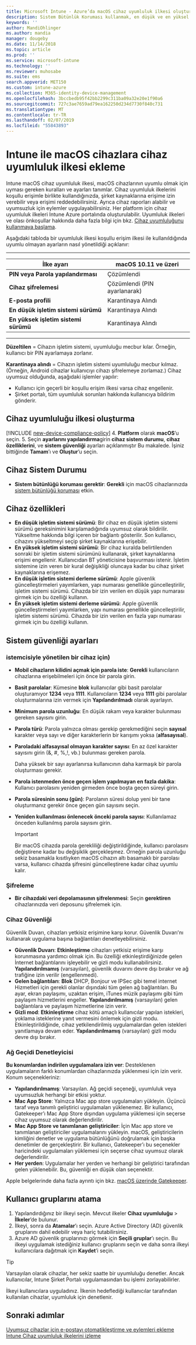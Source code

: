 ```yaml
---
title: Microsoft Intune - Azure’da macOS cihaz uyumluluk ilkesi oluşturma | Microsoft Docs
description: Sistem Bütünlük Koruması kullanmak, en düşük ve en yüksel işletim sistemi sürümü ayarlamak, parola gereksinimlerinizi seçmek ve veri deposunu şifrelemek amacıyla macOS cihazları için bir Microsoft Intune cihaz uyumluluk ilkesi oluşturun veya yapılandırın.
keywords: ''
author: MandiOhlinger
ms.author: mandia
manager: dougeby
ms.date: 11/14/2018
ms.topic: article
ms.prod: ''
ms.service: microsoft-intune
ms.technology: ''
ms.reviewer: muhosabe
ms.suite: ems
search.appverid: MET150
ms.custom: intune-azure
ms.collection: M365-identity-device-management
ms.openlocfilehash: 3bccbedb95f42bb2299c311ba09a32e20e1f90a6
ms.sourcegitcommit: 727c3ae7659ad79ea162250d234d7730f840c731
ms.translationtype: MT
ms.contentlocale: tr-TR
ms.lasthandoff: 02/07/2019
ms.locfileid: "55843893"
---
```

# <a name="add-a-device-compliance-policy-for-macos-devices-with-intune"></a>Intune ile macOS cihazlara cihaz uyumluluk ilkesi ekleme

Intune macOS cihaz uyumluluk ilkesi, macOS cihazlarının uyumlu olmak için uyması gereken kuralları ve ayarları tanımlar. Cihaz uyumluluk ilkelerini koşullu erişimle birlikte kullandığınızda, şirket kaynaklarına erişime izin verebilir veya erişimi reddedebilirsiniz. Ayrıca cihaz raporları alabilir ve uyumsuzluk için eylemler uygulayabilirsiniz. Her platform için cihaz uyumluluk ilkeleri Intune Azure portalında oluşturulabilir. Uyumluluk ilkeleri ve olası önkoşullar hakkında daha fazla bilgi için bkz. [Cihaz uyumluluğunu kullanmaya başlama](device-compliance-get-started.md).

Aşağıdaki tabloda bir uyumluluk ilkesi koşullu erişim ilkesi ile kullanıldığında uyumlu olmayan ayarların nasıl yönetildiği açıklanır:

---------------------------

| İlke ayarı | macOS 10.11 ve üzeri |
| --- | --- |
| **PIN veya Parola yapılandırması** | Çözümlendi |   
| **Cihaz şifrelemesi** | Çözümlendi (PIN ayarlanarak) |
| **E-posta profili** | Karantinaya Alındı |
|**En düşük işletim sistemi sürümü** | Karantinaya Alındı |
| **En yüksek işletim sistemi sürümü** | Karantinaya Alındı |

---------------------------

**Düzeltilen** = Cihazın işletim sistemi, uyumluluğu mecbur kılar. Örneğin, kullanıcı bir PIN ayarlamaya zorlanır.

**Karantinaya alındı** = Cihazın işletim sistemi uyumluluğu mecbur kılmaz. (Örneğin, Android cihazlar kullanıcıyı cihazı şifrelemeye zorlamaz.) Cihaz uyumsuz olduğunda, aşağıdaki işlemler yapılır:

- Kullanıcı için geçerli bir koşullu erişim ilkesi varsa cihaz engellenir.
- Şirket portalı, tüm uyumluluk sorunları hakkında kullanıcıya bildirim gönderir.

## <a name="create-a-device-compliance-policy"></a>Cihaz uyumluluğu ilkesi oluşturma

[!INCLUDE [new-device-compliance-policy](./includes/new-device-compliance-policy.md)]
4. **Platform** olarak **macOS**’u seçin. 
5. Seçin **ayarlarını yapılandırma**girin **cihaz sistem durumu**, **cihaz özelliklerini**, ve **sistem güvenliği** ayarları açıklanmıştır Bu makalede. İşiniz bittiğinde **Tamam**’ı ve **Oluştur**’u seçin.

## <a name="device-health"></a>Cihaz Sistem Durumu

- **Sistem bütünlüğü koruması gerektir**: **Gerekli** için macOS cihazlarınızda [sistem bütünlüğü koruması](https://support.apple.com/HT204899) etkin.

## <a name="device-properties"></a>Cihaz özellikleri

- **En düşük işletim sistemi sürümü**: Bir cihaz en düşük işletim sistemi sürümü gereksinimini karşılamadığında uyumsuz olarak bildirilir. Yükseltme hakkında bilgi içeren bir bağlantı gösterilir. Son kullanıcı, cihazını yükseltmeyi seçip şirket kaynaklarına erişebilir.
- **En yüksek işletim sistemi sürümü**: Bir cihaz kuralda belirtilenden sonraki bir işletim sistemi sürümünü kullanarak, şirket kaynaklarına erişimi engellenir. Kullanıcıdan BT yöneticisine başvurması istenir. İşletim sistemine izin veren bir kural değişikliği oluncaya kadar bu cihaz şirket kaynaklarına erişemez.
- **En düşük işletim sistemi derleme sürümü**: Apple güvenlik güncelleştirmeleri yayımlarken, yapı numarası genellikle güncelleştirilir, işletim sistemi sürümü. Cihazda bir izin verilen en düşük yapı numarası girmek için bu özelliği kullanın.
- **En yüksek işletim sistemi derleme sürümü**: Apple güvenlik güncelleştirmeleri yayımlarken, yapı numarası genellikle güncelleştirilir, işletim sistemi sürümü. Cihazda bir izin verilen en fazla yapı numarası girmek için bu özelliği kullanın.

## <a name="system-security-settings"></a>Sistem güvenliği ayarları

### <a name="password"></a>istemcisiyle yönetilen bir cihaz için)

- **Mobil cihazların kilidini açmak için parola iste**: **Gerekli** kullanıcıların cihazlarına erişebilmeleri için önce bir parola girin.
- **Basit parolalar**: Kümesine **blok** kullanıcılar gibi basit parolalar oluşturamıyor **1234** veya **1111**. Kullanıcıların **1234** veya **1111** gibi parolalar oluşturmalarına izin vermek için **Yapılandırılmadı** olarak ayarlayın.
- **Minimum parola uzunluğu**: En düşük rakam veya karakter bulunması gereken sayısını girin.
- **Parola türü**: Parola yalnızca olması gerekip gerekmediğini seçin **sayısal** karakter veya sayı ve diğer karakterlerin bir karışımı yoksa (**alfasayısal**).
- **Paroladaki alfasayısal olmayan karakter sayısı**: En az özel karakter sayısını girin (&, #, %,!, vb.) bulunması gereken parola.

    Daha yüksek bir sayı ayarlanırsa kullanıcının daha karmaşık bir parola oluşturması gerekir.

- **Parola istenmeden önce geçen işlem yapılmayan en fazla dakika**: Kullanıcı parolasını yeniden girmeden önce boşta geçen süreyi girin.
- **Parola süresinin sonu (gün)**: Parolanın süresi dolup yeni bir tane oluşturmanız gerekir önce geçen gün sayısını seçin.
- **Yeniden kullanılması önlenecek önceki parola sayısı**: Kullanılamaz önceden kullanılmış parola sayısını girin.

    > [!IMPORTANT]
    > Bir macOS cihazda parola gerekliliği değiştirildiğinde, kullanıcı parolasını değiştirene kadar bu değişiklik gerçekleşmez. Örneğin parola uzunluğu sekiz basamakla kısıtlıyken macOS cihazın altı basamaklı bir parolası varsa, kullanıcı cihazda şifresini güncelleştirene kadar cihaz uyumlu kalır.

### <a name="encryption"></a>Şifreleme

- **Bir cihazdaki veri depolamasının şifrelenmesi**: Seçin **gerektiren** cihazlarınızda veri deposunu şifrelemek için.

### <a name="device-security"></a>Cihaz Güvenliği
Güvenlik Duvarı, cihazları yetkisiz erişimine karşı korur. Güvenlik Duvarı'nı kullanarak uygulama başına bağlantıları denetleyebilirsiniz. 

- **Güvenlik Duvarı**: **Etkinleştirme** cihazları yetkisiz erişime karşı korunmasına yardımcı olmak için. Bu özelliği etkinleştirdiğinizde gelen İnternet bağlantılarını işleyebilir ve gizli modu kullanabilirsiniz. **Yapılandırılmamış** (varsayılan), güvenlik duvarını devre dışı bırakır ve ağ trafiğine izin verilir (engellenmedi).
- **Gelen bağlantıları**: **Blok** DHCP, Bonjour ve IPSec gibi temel internet Hizmetleri için gerekli olanlar dışındaki tüm gelen ağ bağlantıları. Bu ayar, ekran paylaşımı, uzaktan erişim, iTunes müzik paylaşımı gibi tüm paylaşım hizmetlerini engeller. **Yapılandırılmamış** (varsayılan) gelen bağlantılara ve paylaşım hizmetlerine izin verir. 
- **Gizli mod**: **Etkinleştirme** cihaz kötü amaçlı kullanıcılar yapılan istekleri, yoklama isteklerine yanıt vermesini önlemek için gizli modu. Etkinleştirildiğinde, cihaz yetkilendirilmiş uygulamalardan gelen istekleri yanıtlamaya devam eder. **Yapılandırılmamış** (varsayılan) gizli modu devre dışı bırakır.

### <a name="gatekeeper"></a>Ağ Geçidi Denetleyicisi

**Bu konumlardan indirilen uygulamalara izin ver**: Desteklenen uygulamaların farklı konumlardan cihazlarınızda yüklenmesi için izin verir. Konum seçenekleriniz:

- **Yapılandırılmamış**: Varsayılan. Ağ geçidi seçeneği, uyumluluk veya uyumsuzluk herhangi bir etkisi yoktur. 
- **Mac App Store**: Yalnızca Mac app store uygulamaları yükleyin. Üçüncü taraf veya tanımlı geliştirici uygulamaları yüklenemez. Bir kullanıcı, Gatekeeper’ı Mac App Store dışından uygulama yüklemesi için seçerse cihaz uyumsuz olarak değerlendirilir.
- **Mac App Store ve tanımlanan geliştiriciler**: İçin Mac app store ve tanımlanan geliştiriciler uygulamalarını yükleyin. macOS, geliştiricilerin kimliğini denetler ve uygulama bütünlüğünü doğrulamak için başka denetimler de gerçekleştirir. Bir kullanıcı, Gatekeeper’ı bu seçenekler haricindeki uygulamaları yüklemesi için seçerse cihaz uyumsuz olarak değerlendirilir.
- **Her yerden**: Uygulamalar her yerden ve herhangi bir geliştirici tarafından gelen yüklenebilir. Bu, güvenliği en düşük olan seçenektir.

Apple belgelerinde daha fazla ayrıntı için bkz. [macOS üzerinde Gatekeeper](https://support.apple.com/HT202491).

## <a name="assign-user-groups"></a>Kullanıcı gruplarını atama

1. Yapılandırdığınız bir ilkeyi seçin. Mevcut ilkeler **Cihaz uyumluluğu** > **İlkeler**’de bulunur.
2. İlkeyi, sonra da **Atamalar**’ı seçin. Azure Active Directory (AD) güvenlik gruplarını dahil edebilir veya hariç tutabilirsiniz.
3. Azure AD güvenlik gruplarınızı görmek için **Seçili gruplar**’ı seçin. Bu ilkeyi uygulamak istediğiniz kullanıcı gruplarını seçin ve daha sonra ilkeyi kullanıcılara dağıtmak için **Kaydet**’i seçin.

> [!TIP]
> Varsayılan olarak cihazlar, her sekiz saatte bir uyumluluğu denetler. Ancak kullanıcılar, Intune Şirket Portalı uygulamasından bu işlemi zorlayabilirler.

İlkeyi kullanıcılara uyguladınız. İlkenin hedeflediği kullanıcılar tarafından kullanılan cihazlar, uyumluluk için denetlenir.

## <a name="next-steps"></a>Sonraki adımlar
[Uyumsuz cihazlar için e-postayı otomatikleştirme ve eylemleri ekleme](actions-for-noncompliance.md)  
[Intune Cihaz uyumluluk ilkelerini izleme](compliance-policy-monitor.md)
